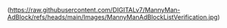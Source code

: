 (https://raw.githubusercontent.com/DIGITALv7/MannyMan-AdBlock/refs/heads/main/Images/MannyManAdBlockListVerification.jpg)
